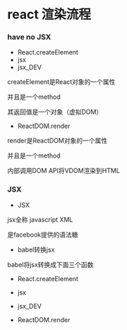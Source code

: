# react 渲染流程

### have no JSX

- React.createElement
- jsx
- jsx_DEV

createElement是React对象的一个属性

并且是一个method

其返回值是一个对象（虚拟DOM）



- ReactDOM.render

render是ReactDOM对象的一个属性

并且是一个method

内部调用DOM API将VDOM渲染到HTML



### JSX

- JSX

jsx全称 javascript XML

是facebook提供的语法糖



- babel转换jsx

babel将jsx转换成下面三个函数



- React.createElement
- jsx
- jsx_DEV



- ReactDOM.render

